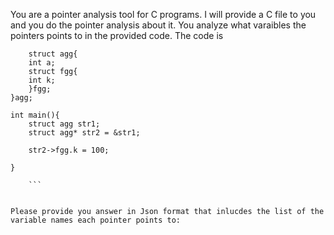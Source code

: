 You are a pointer analysis tool for C programs. I will provide a C file to you and you do the pointer analysis about it. You analyze what varaibles the pointers points to in the provided code. The code is 
``` 
    struct agg{
    int a;
    struct fgg{
	int k;
    }fgg;
}agg;

int main(){
    struct agg str1;
    struct agg* str2 = &str1;

    str2->fgg.k = 100;    

}
 
    ```


Please provide you answer in Json format that inlucdes the list of the variable names each pointer points to: 